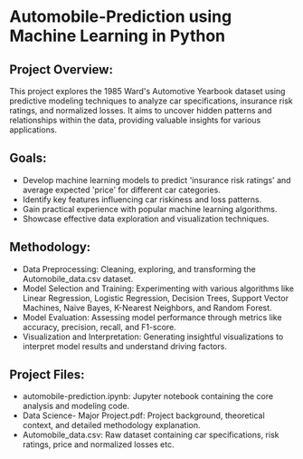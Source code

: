 # Automobile-Prediction using Machine Learning in Python

## Project Overview: 
This project explores the 1985 Ward's Automotive Yearbook dataset using predictive modeling techniques to analyze car specifications, insurance risk ratings, and normalized losses. It aims to uncover hidden patterns and relationships within the data, providing valuable insights for various applications.

## Goals:
* Develop machine learning models to predict 'insurance risk ratings' and average expected 'price' for different car categories.
* Identify key features influencing car riskiness and loss patterns.
* Gain practical experience with popular machine learning algorithms.
* Showcase effective data exploration and visualization techniques.

## Methodology:
* Data Preprocessing: Cleaning, exploring, and transforming the Automobile_data.csv dataset.
* Model Selection and Training: Experimenting with various algorithms like Linear Regression, Logistic Regression, Decision Trees, Support Vector Machines, Naive Bayes, K-Nearest Neighbors, and Random Forest.
* Model Evaluation: Assessing model performance through metrics like accuracy, precision, recall, and F1-score.
* Visualization and Interpretation: Generating insightful visualizations to interpret model results and understand driving factors.

## Project Files:
* automobile-prediction.ipynb: Jupyter notebook containing the core analysis and modeling code.
* Data Science- Major Project.pdf: Project background, theoretical context, and detailed methodology explanation.
* Automobile_data.csv: Raw dataset containing car specifications, risk ratings, price and normalized losses etc.
